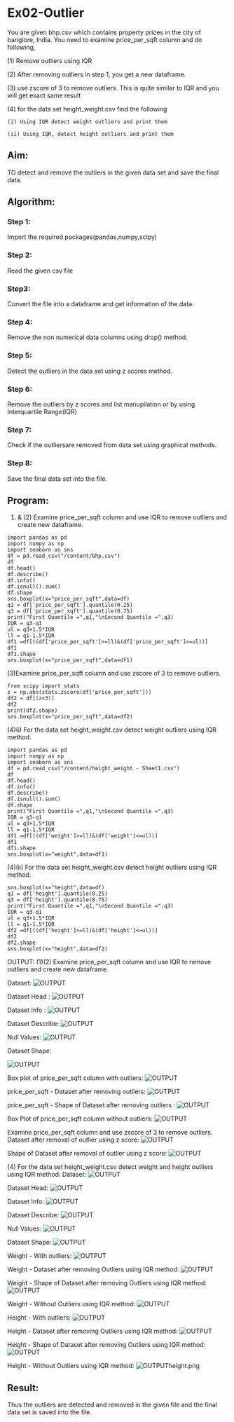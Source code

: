 # Ex02-Outlier

You are given bhp.csv which contains property prices in the city of banglore, India. You need to examine price_per_sqft column and do following,

(1) Remove outliers using IQR 

(2) After removing outliers in step 1, you get a new dataframe.

(3) use zscore of 3 to remove outliers. This is quite similar to IQR and you will get exact same result

(4) for the data set height_weight.csv find the following

    (i) Using IQR detect weight outliers and print them

    (ii) Using IQR, detect height outliers and print them

## Aim:
TO detect and remove the outliers in the given data set and save the final data.

## Algorithm:
### Step 1:
Import the required packages(pandas,numpy,scipy)

### Step 2:
Read the given csv file

### Step3:
Convert the file into a dataframe and get information of the data.

### Step 4:
Remove the non numerical data columns using drop() method.

### Step 5:
Detect the outliers in the data set using z scores method.

### Step 6:
Remove the outliers by z scores and list manupilation or by using Interquartile Range(IQR)

### Step 7:
Check if the outliersare removed from data set using graphical methods.

### Step 8:
Save the final data set into the file.

## Program:
1) & (2) Examine price_per_sqft column and use IQR to remove outliers and create new dataframe.
```
import pandas as pd
import numpy as np
import seaborn as sns
df = pd.read_csv("/content/bhp.csv")
df
df.head()
df.describe()
df.info()
df.isnull().sum()
df.shape
sns.boxplot(x="price_per_sqft",data=df)
q1 = df['price_per_sqft'].quantile(0.25)
q3 = df['price_per_sqft'].quantile(0.75)
print("First Quantile =",q1,"\nSecond Quantile =",q3)
IQR = q3-q1
ul = q3+1.5*IQR
ll = q1-1.5*IQR
df1 =df[((df['price_per_sqft']>=ll)&(df['price_per_sqft']<=ul))]
df1
df1.shape
sns.boxplot(x="price_per_sqft",data=df1)
```
(3)Examine price_per_sqft column and use zscore of 3 to remove outliers.
```
from scipy import stats
z = np.abs(stats.zscore(df['price_per_sqft']))
df2 = df[(z<3)]
df2
print(df2.shape)
sns.boxplot(x="price_per_sqft",data=df2)
```
(4)(i) For the data set height_weight.csv detect weight outliers using IQR method.
```
import pandas as pd
import numpy as np
import seaborn as sns
df = pd.read_csv("/content/height_weight - Sheet1.csv")
df
df.head()
df.info()
df.describe()
df.isnull().sum()
df.shape
print("First Quantile =",q1,"\nSecond Quantile =",q3)
IQR = q3-q1
ul = q3+1.5*IQR
ll = q1-1.5*IQR
df1 =df[((df['weight']>=ll)&(df['weight']<=ul))]
df1
df1.shape
sns.boxplot(x="weight",data=df1)
```
(4)(ii) For the data set height_weight.csv detect height outliers using IQR method.
```
sns.boxplot(x="height",data=df)
q1 = df['height'].quantile(0.25)
q3 = df['height'].quantile(0.75)
print("First Quantile =",q1,"\nSecond Quantile =",q3)
IQR = q3-q1
ul = q3+1.5*IQR
ll = q1-1.5*IQR
df2 =df[((df['height']>=ll)&(df['height']<=ul))]
df2
df2.shape
sns.boxplot(x="height",data=df2)
```
OUTPUT:
(1)(2) Examine price_per_sqft column and use IQR to remove outliers and create new dataframe.

Dataset:
![OUTPUT](bhpdf.png)

Dataset Head :
![OUTPUT](bhphead.png)


Dataset Info :
![OUTPUT](bhpinfo.png)


Dataset Describe:
![OUTPUT](bhpdesc.png)


Null Values:
![OUTPUT](bhfisnull.png)


Dataset Shape:

![OUTPUT](bhfshape.png)


Box plot of price_per_sqft column with outliers:
![OUTPUT](bhfboxplot.png)


price_per_sqft - Dataset after removing outliers:
![OUTPUT](bhfiqr.png)


price_per_sqft - Shape of Dataset after removing outliers :
![OUTPUT](df1shape.png)


Box Plot of price_per_sqft column without outliers:
![OUTPUT](bhpbox.png)


Examine price_per_sqft column and use zscore of 3 to remove outliers.
Dataset after removal of outlier using z score:
![OUTPUT](zscorebhp.png)


Shape of Dataset after removal of outlier using z score:
![OUTPUT](df2shape.png)




(4) For the data set height_weight.csv detect weight and height outliers using IQR method:
Dataset:
![OUTPUT](hwdf.png)


Dataset Head:
![OUTPUT](hwhead.png)


Dataset Info:
![OUTPUT](hwinfo.png)


Dataset Describe:
![OUTPUT](hwdesc.png)


Null Values:
![OUTPUT](hwnull.png)


Dataset Shape:
![OUTPUT](hwshape.png)


Weight - With outliers:
![OUTPUT](hweight.png)


Weight - Dataset after removing Outliers using IQR method:
![OUTPUT](hwiqr.png)


Weight - Shape of Dataset after removing Outliers using IQR method:
![OUTPUT](weightshape.png)


Weight - Without Outliers using IQR method:
![OUTPUT](hweight.png)


Height - With outliers:
![OUTPUT](heightbox.png)


Height - Dataset after removing Outliers using IQR method:
![OUTPUT](heightiqr.png)


Height - Shape of Dataset after removing Outliers using IQR method:
![OUTPUT](heightshape.png)


Height - Without Outliers using IQR method:
![OUTPUT]()height.png



## Result:
Thus the outliers are detected and removed in the given file and the final data set is saved into the file.
